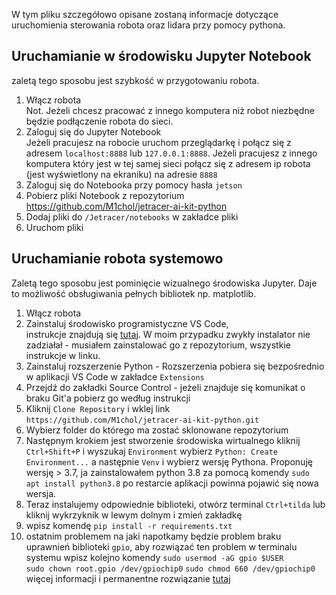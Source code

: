 W tym pliku szczegółowo opisane zostaną informacje dotyczące uruchomienia sterowania robota oraz lidara przy pomocy pythona.

## Uruchamianie w środowisku Jupyter Notebook
zaletą tego sposobu jest szybkość w przygotowaniu robota.

1. Włącz robota  
   Not. Jeżeli chcesz pracować z innego komputera niż robot niezbędne będzie podłączenie robota do sieci.
2. Zaloguj się do Jupyter Notebook  
   Jeżeli pracujesz na robocie uruchom przeglądarkę i połącz się z adresem `localhost:8888` lub `127.0.0.1:8888`.
   Jeżeli pracujesz z innego komputera który jest w tej samej sieci połącz się z adresem ip robota (jest wyświetlony na ekraniku) na adresie `8888` 
3. Zaloguj się do Notebooka przy pomocy hasła `jetson`
4. Pobierz pliki Notebook z repozytorium https://github.com/M1chol/jetracer-ai-kit-python
5. Dodaj pliki do `/Jetracer/notebooks` w zakładce pliki
6. Uruchom pliki


## Uruchamianie robota systemowo
Zaletą tego sposobu jest pominięcie wizualnego środowiska Jupyter. Daje to możliwość obsługiwania pełnych bibliotek np. matplotlib.

1. Włącz robota
2. Zainstaluj środowisko programistyczne VS Code,  
 instrukcje znajdują się [tutaj](https://code.visualstudio.com/docs/setup/linux). W moim przypadku zwykły instalator nie zadziałał - musiałem zainstalować go z repozytorium, wszystkie instrukcje w linku.
3. Zainstaluj rozszerzenie Python - Rozszerzenia pobiera się bezpośrednio w aplikacji VS Code w zakładce `Extensions`
4. Przejdź do zakładki Source Control - jeżeli znajduje się komunikat o braku Git'a pobierz go według instrukcji
5. Kliknij `Clone Repository` i wklej link `https://github.com/M1chol/jetracer-ai-kit-python.git`
6. Wybierz folder do którego ma zostać sklonowane repozytorium
7. Następnym krokiem jest stworzenie środowiska wirtualnego kliknij `Ctrl+Shift+P` i wyszukaj `Environment` wybierz `Python: Create Environment...` a następnie `Venv` i wybierz wersję Pythona. Proponuję wersję > 3.7, ja zainstalowałem python 3.8 za pomocą komendy `sudo apt install python3.8` po restarcie aplikacji powinna pojawić się nowa wersja.
8. Teraz instalujemy odpowiednie biblioteki, otwórz terminal `Ctrl+tilda` lub kliknij wykrzyknik w lewym dolnym i zmień zakładkę
9. wpisz komendę `pip install -r requirements.txt` 
10. ostatnim problemem na jaki napotkamy będzie problem braku uprawnień biblioteki `gpio`, aby rozwiązać ten problem w terminalu systemu wpisz kolejno komendy 
 `sudo usermod -aG gpio $USER`  
 `sudo chown root.gpio /dev/gpiochip0`
 `sudo chmod 660 /dev/gpiochip0`
 więcej informacji i permanentne rozwiązanie [tutaj](https://github.com/NVIDIA/jetson-gpio/issues/20)
